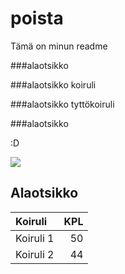 # poista

Tämä on minun readme

###alaotsikko


###alaotsikko
koiruli


###alaotsikko
tyttökoiruli 


###alaotsikko


:D


![](https://static.naamapalmu.com/files/ve/big/gvfsfa6y.png)
## Alaotsikko
| Koiruli | KPL |
|:--------|----:|
|Koiruli 1 | 50 |
|Koiruli 2 |44 |
